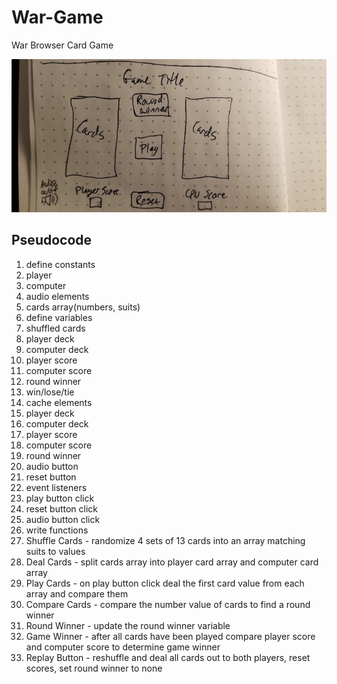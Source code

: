 # War-Game
War Browser Card Game

![Image Description](./imgs/War-Wireframe.jpg)

## Pseudocode

1. define constants
  1. player
  2. computer
  3. audio elements
  4. cards array(numbers, suits)
2. define variables
  1. shuffled cards
  2. player deck
  3. computer deck
  4. player score
  5. computer score
  6. round winner
  7. win/lose/tie
3. cache elements
  1. player deck
  2. computer deck
  3. player score
  4. computer score
  5. round winner
  6. audio button
  7. reset button
4. event listeners
  1. play button click
  2. reset button click
  3. audio button click
5. write functions
  1. Shuffle Cards - randomize 4 sets of 13 cards into an array matching suits to values
  2. Deal Cards - split cards array into player card array and computer card array
  3. Play Cards - on play button click deal the first card value from each array and compare them
  4. Compare Cards - compare the number value of cards to find a round winner 
  5. Round Winner - update the round winner variable
  6. Game Winner - after all cards have been played compare player score and computer score to determine game winner
  7. Replay Button - reshuffle and deal all cards out to both players, reset scores, set round winner to none